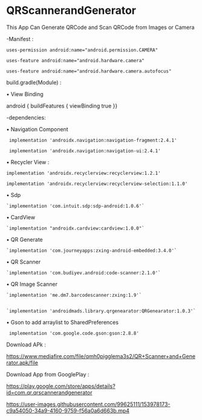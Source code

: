 # QRScannerandGenerator
This App Can Generate QRCode and Scan QRCode from Images or Camera 


-Manifest :


`uses-permission android:name="android.permission.CAMERA"`


`uses-feature android:name="android.hardware.camera"`


`uses-feature android:name="android.hardware.camera.autofocus"`




build.gradle(Module) :


• View Binding

   android {
   buildFeatures {
    viewBinding true
     }}


 -dependencies:


• Navigation Component


` implementation 'androidx.navigation:navigation-fragment:2.4.1'`
 
 
` implementation 'androidx.navigation:navigation-ui:2.4.1'`

 
• Recycler View :
 
 
 `implementation 'androidx.recyclerview:recyclerview:1.2.1'`
    
    
 `implementation 'androidx.recyclerview:recyclerview-selection:1.1.0'`
 
 
• Sdp


    `implementation 'com.intuit.sdp:sdp-android:1.0.6'`



• CardView


    `implementation "androidx.cardview:cardview:1.0.0"`



• QR Generate


    `implementation 'com.journeyapps:zxing-android-embedded:3.4.0'`



• QR Scanner


    `implementation 'com.budiyev.android:code-scanner:2.1.0'`



• QR Image Scanner


    `implementation 'me.dm7.barcodescanner:zxing:1.9'`
    
    
    `implementation 'androidmads.library.qrgenearator:QRGenearator:1.0.3'`




• Gson to add arraylist to SharedPreferences


   ` implementation 'com.google.code.gson:gson:2.8.8'`



Download APk :


https://www.mediafire.com/file/qmh0pigglema3s2/QR+Scanner+and+Generator.apk/file


Download App from GooglePlay :


https://play.google.com/store/apps/details?id=com.qr.qrscannerandgenerator


https://user-images.githubusercontent.com/99625111/153978173-c9a54050-34a9-4160-9759-f56a0a6d663b.mp4

